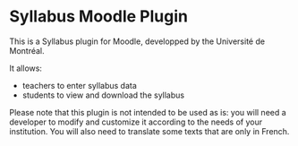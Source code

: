 # Syllabus Moodle Plugin
This is a Syllabus plugin for Moodle, developped by the Université de Montréal.

It allows:

* teachers to enter syllabus data
* students to view and download the syllabus

Please note that this plugin is not intended to be used as is: you will need a developer to modify and customize it according to the needs of your institution. You will also need to translate some texts that are only in French.
